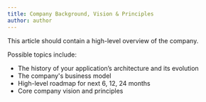```yaml
---
title: Company Background, Vision & Principles
author: author
---
```


This article should contain a high-level overview of the company.

Possible topics include:
* The history of your application’s architecture and its evolution
* The company's business model
* High-level roadmap for next 6, 12, 24 months
* Core company vision and principles
